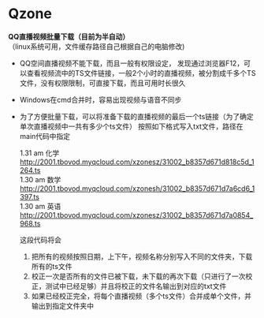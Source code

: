 # Qzone
**QQ直播视频批量下载（目前为半自动）**  
（linux系统可用，文件缓存路径自己根据自己的电脑修改)
* QQ空间直播视频不能下载，而且一般有权限设定，
  发现通过浏览器F12，可以查看视频流中的TS文件链接，一般2个小时的直播视频，被分割成千多个TS文件，没有权限限制，可直接下载，而且可用时长很久

* Windows在cmd合并时，容易出现视频与语音不同步

* 为了方便批量下载，可以将准备下载的直播视频的最后一个ts链接（为了确定单次直播视频中一共有多少个ts文件）
  按照如下格式写入txt文件，路径在main代码中指定

  1.31 am 化学 http://2001.tbovod.myqcloud.com/xzonesz/31002_b8357d671d818c5d_1264.ts  
  1.30 am 数学 http://2001.tbovod.myqcloud.com/xzonesh/31002_b8357d671d7a6cd6_1397.ts  
  1.30 am 英语 http://2001.tbovod.myqcloud.com/xzonesz/31002_b8357d671d7a0854_968.ts  
  
  这段代码将会
  1. 把所有的视频按照日期，上下午，视频名称分别写入不同的文件夹，下载所有的ts文件  
  2. 校正一次是否所有的文件已被下载，未下载的再次下载（只进行了一次校正，测试中已经足够）并且将校正的文件名输出到对应的txt文件
  3. 如果已经校正完全，将每个直播视频（多个ts文件）合并成单个文件，并输出到指定文件夹中
  
  

